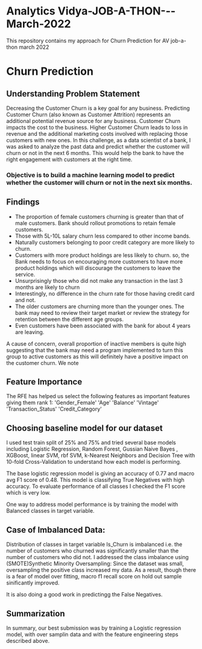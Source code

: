 # Analytics Vidya-JOB-A-THON---March-2022
This repository contains my approach for Churn Prediction for AV job-a-thon march 2022

# Churn Prediction

## Understanding Problem Statement
Decreasing the Customer Churn is a key goal for any business. Predicting Customer Churn (also known as Customer Attrition) represents an additional potential revenue source for any business. Customer Churn impacts the cost to the business. Higher Customer Churn leads to loss in revenue and the additional marketing costs involved with replacing those customers with new ones.
In this challenge, as a data scientist of a bank, I was asked to analyze the past data and predict whether the customer will churn or not in the next 6 months. This would help the bank to have the right engagement with customers at the right time.
### Objective is to build a machine learning model to predict whether the customer will churn or not in the next six months.

## Findings
* The proportion of female customers churning is greater than that of male customers. Bank should rollout promotions to retain female customers.
* Those with 5L-10L salary churn less compared to other income bands.
* Naturally customers belonging to poor credit category are more likely to churn.
* Customers with more product holdings are less likely to churn. so, the Bank needs to focus on encouraging more customers to have more product holdings which will discourage the customers to leave the service.
* Unsurprisingly those who did not make any transaction in the last 3 months are likely to churn
* Interestingly, no difference in the churn rate for those having credit card and not.
* The older customers are churning more than the younger ones. The bank may need to review their target market or review the strategy for retention between the different age groups.
* Even customers have been associated with the bank for about 4 years are leaving.

A cause of concern, overall proportion of inactive members is quite high suggesting that the bank may need a program implemented to turn this group to active customers as this will definitely have a positive impact on the customer churn.
We note

## Feature Importance
The RFE has helped us select the following features as important features giving them rank 1:
'Gender_Female' 'Age' 'Balance' 'Vintage' 'Transaction_Status' 'Credit_Category'

## Choosing baseline model for our dataset
I used test train split of 25% and 75% and tried several base models including Logistic Regression, Random Forest, Gussian Naive Bayes , XGBoost, linear SVM, rbf SVM, k-Nearest Neighbors and Decision Tree with 10-fold Cross-Validation to understand how each model is performing.

The base logistic regression model is giving an accuracy of 0.77 and macro avg F1 score of 0.48. This model is classifying True Negatives with high accuracy. To evaluate performance of all classes I checked the F1 score which is very low. 

One way to address model performance is by training the model with Balanced classes in target variable.

## Case of Imbalanced Data:
Distribution of classes in target variable Is_Churn is imbalanced i.e. the number of customers who churned was significantly smaller than the number of customers who did not.
I addressed the class imbalance using (SMOTE)Synthetic Minority Oversampling: Since the dataset was small, oversampling the positive class increased my data. As a result, though there is a fear of model over fitting, macro f1 recall score on hold out sample sinificantly improved.

It is also doing a good work in predictingg the False Negatives.
## Summarization
In summary, our best submission was by training a Logistic regression model, with over samplin data and with the feature engineering steps described above.


